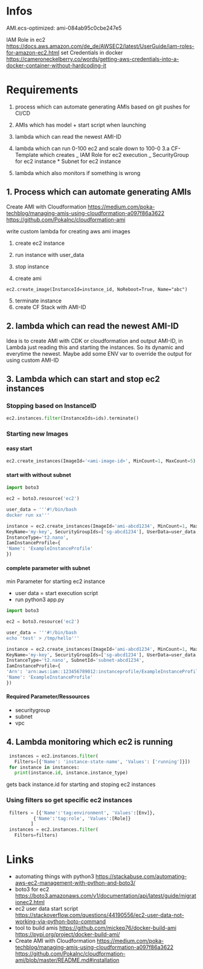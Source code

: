 # Infos

AMI.ecs-optimized: ami-084ab95c0cbe247e5

IAM Role in ec2 https://docs.aws.amazon.com/de_de/AWSEC2/latest/UserGuide/iam-roles-for-amazon-ec2.html
set Credentials in docker https://cameroneckelberry.co/words/getting-aws-credentials-into-a-docker-container-without-hardcoding-it

# Requirements

1. process which can automate generating AMIs based on git pushes for CI/CD
2. AMIs which has model + start script when launching
3. lambda which can read the newest AMI-ID
4. lambda which can run 0-100 ec2 and scale down to 100-0
   3.a CF-Template which creates
   _ IAM Role for ec2 execution
   _ SecurityGroup for ec2 instance \* Subnet for ec2 instance

5. lambda which also monitors if something is wrong

## 1. Process which can automate generating AMIs

Create AMI with Cloudformation https://medium.com/poka-techblog/managing-amis-using-cloudformation-a097f86a3622
https://github.com/PokaInc/cloudformation-ami

write custom lambda for creating aws ami images

1. create ec2 instance

2. run instance with user_data
3. stop instance
4. create ami

```
ec2.create_image(InstanceId=instance_id, NoReboot=True, Name="abc")
```

5. terminate instance
6. create CF Stack with AMI-ID

## 2. lambda which can read the newest AMI-ID

Idea is to create AMI with CDK or cloudformation and output AMI-ID, in Lambda just reading this and starting the instances. So its dynamic and everytime the newest.
Maybe add some ENV var to override the output for using custom AMI-ID

## 3. Lambda which can start and stop ec2 instances

### Stopping based on InstanceID

```python
ec2.instances.filter(InstanceIds=ids).terminate()
```

### Starting new Images

#### easy start

```python
ec2.create_instances(ImageId='<ami-image-id>', MinCount=1, MaxCount=5)
```

#### start with without subnet

```python
import boto3

ec2 = boto3.resource('ec2')

user_data = '''#!/bin/bash
docker run xx'''

instance = ec2.create_instances(ImageId='ami-abcd1234', MinCount=1, MaxCount=1,
KeyName='my-key', SecurityGroupIds=['sg-abcd1234'], UserData=user_data,
InstanceType='t2.nano',
IamInstanceProfile={
'Name': 'ExampleInstanceProfile'
})
```

#### complete parameter with subnet

min Parameter for starting ec2 instance

- user data = start execution script
- run python3 app.py

```python
import boto3

ec2 = boto3.resource('ec2')

user_data = '''#!/bin/bash
echo 'test' > /tmp/hello'''

instance = ec2.create_instances(ImageId='ami-abcd1234', MinCount=1, MaxCount=1,
KeyName='my-key', SecurityGroupIds=['sg-abcd1234'], UserData=user_data,
InstanceType='t2.nano', SubnetId='subnet-abcd1234',
IamInstanceProfile={
'Arn': 'arn:aws:iam::123456789012:instanceprofile/ExampleInstanceProfile'
'Name': 'ExampleInstanceProfile'
})
```

#### Required Parameter/Ressources

- securitygroup
- subnet
- vpc

## 4. Lambda monitoring which ec2 is running

```python
 instances = ec2.instances.filter(
   Filters=[{'Name': 'instance-state-name', 'Values': ['running']}])
 for instance in instances:
   print(instance.id, instance.instance_type)
```

gets back instance.id for starting and stoping ec2 instances

### Using filters so get specific ec2 instances

```python
 filters = [{'Name':'tag:environment', 'Values':[Env]},
          {'Name':'tag:role', 'Values':[Role]}
         ]
 instances = ec2.instances.filter(
   Filters=filters)
```

# Links

- automating things with python3 https://stackabuse.com/automating-aws-ec2-management-with-python-and-boto3/
- boto3 for ec2 https://boto3.amazonaws.com/v1/documentation/api/latest/guide/migrationec2.html
- ec2 user data start script https://stackoverflow.com/questions/44190556/ec2-user-data-not-working-via-python-boto-command
- tool to build amis https://github.com/mickep76/docker-build-ami https://pypi.org/project/docker-build-ami/
- Create AMI with Cloudformation https://medium.com/poka-techblog/managing-amis-using-cloudformation-a097f86a3622 https://github.com/PokaInc/cloudformation-ami/blob/master/README.md#installation
